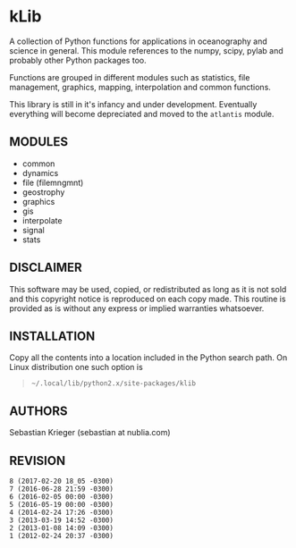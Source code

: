 kLib
====

A collection of Python functions for applications in oceanography and science 
in general. This module references to the numpy, scipy, pylab and probably 
other Python packages too.

Functions are grouped in different modules such as statistics, file management, 
graphics, mapping, interpolation and common functions.

This library is still in it's infancy and under development. Eventually everything
will become depreciated and moved to the `atlantis` module.


MODULES
-------

- common
- dynamics
- file (filemngmnt)
- geostrophy
- graphics
- gis
- interpolate
- signal
- stats 


DISCLAIMER
----------

This software may be used, copied, or redistributed as long as it
is not sold and this copyright notice is reproduced on each copy
made. This routine is provided as is without any express or implied
warranties whatsoever.


INSTALLATION
------------

Copy all the contents into a location included in the Python search
path. On Linux distribution one such option is

> `~/.local/lib/python2.x/site-packages/klib`


AUTHORS
-------

Sebastian Krieger (sebastian at nublia.com)


REVISION
--------

    8 (2017-02-20 18_05 -0300)
    7 (2016-06-28 21:59 -0300)
    6 (2016-02-05 00:00 -0300)
    5 (2016-05-19 00:00 -0300)
    4 (2014-02-24 17:26 -0300)
    3 (2013-03-19 14:52 -0300)
    2 (2013-01-08 14:09 -0300)
    1 (2012-02-24 20:37 -0300)

